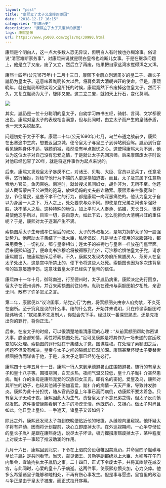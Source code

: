 ```yaml
---
layout: "post"
title: "康熙立了太子又废掉的原因"
date: "2018-12-17 16:15"
categories: "明清历史"
description: "康熙立了太子又废掉的原因"
tags: 康熙皇帝
url: https://www.y5000.com/zgls/mq/30980.html
---
```






康熙是个明白人，这一点大多数人恐无异议，但明白人有时候也办糊涂事。俗话说“清官难断家务事”，对康熙来说就是明白皇帝也难断儿女事。于是在继承问题上，他是立了又废，废了又立，然后立了再废，结果把自家这湾水搅得浑之又浑。

康熙十四年(公元1675年)十二月十三日，康熙下令册立刚满周岁的皇二子、嫡长子胤礽为皇太子。这意味着胤礽长大以后，将肩负着大清朝兴旺的使命。但是，康熙晚年，就在胤礽即将实现父皇所托的时候，康熙竟然下令废掉这位皇太子。然而不久，又复立胤礽为太子，旋即又废。这二立二废，就如天上行石，变化莫测。

![](https://img.y5000.com/uploads/allimg/180621/8-1P621103335I2.jpg)

其实，胤礽是一位十分聪明的皇太子，自幼学习四书五经，骑射、言词、文学都很出色。康熙对皇太子的表现相当满意，但与此同时，由立太子而产生的皇储矛盾，也一天天尖锐起来。

问题初始于太子不孝。康熙二十年(公元1690年)七月，乌兰布通之战前夕，康熙在出塞途中生病，想要返回京城，便令皇太子与皇三子到驿站前迎驾。胤礽到行宫看见康熙身体不适，容颇消减，竟然没有半点担忧之心。这使得康熙大为不满，他认为这位太子对自己没有忠爱之情，于是就让太子先回京师。后来康熙废太子时说对他已经包容了20年，就是将这件事作为起点来说的。

后来，康熙又发现皇太子暴戾不仁，对诸王、贝勒、大臣、官员以至兵丁，任意凌辱，恣行捶挞，对检举他行为不端的人更是横加迫害。而且，太子及其属下任意勒索地方官员，鱼肉百姓。南巡时，就曾搜求民间妇女，胡作非为，无所不至。他还派人截留蒙古王公进贡的驼马，放纵奶妈的丈夫敲诈勒索。康熙素来主张宽和仁慈，节俭爱民，这些不孝不仁的行为，都是康熙一向深恶痛绝的。他认为皇太子自以为身居一人之下、万人之上，处处要求与众不同。即使是在兄弟之间也争强好胜，决不落人之后。这种特殊的地位，加上平时人人奉承、谄媚，天长日久，很容易使他忘乎所以，目空一切，妄自尊大，如此下去，怎么能担负大清朝兴旺的重任呢？于是，康熙对太子逐渐产生不满。

索额图系太子生母诚孝仁皇后的叔父、太子的外叔祖父，是竭力拥护太子的一股强劲势力。他帮助太子集结了一批大臣，私怀倡议，凡是皇太子使用的衣服饰物，都采用黄色；一切礼仪，都与皇帝相似；连太子的被褥也与皇帝一样放在门槛里面。后来康熙知道了，便命尚书沙穆哈将被褥移到门外，可沙穆哈惧怕皇太子党，请求康熙颁旨，被康熙怒斥后革职。不久，康熙又发现内务府所属膳房人、茶房人在皇太子处出入，这是宫中所禁止的，便下令将这些人处死。索额图也因为多次违背皇帝的旨意屡遭申饬，这意味着皇太子已经失了皇帝的信任。

康熙四十一年十月，御驾南巡，行至德州时，太子胤礽病重。康熙决定先行回京，留太子在德州调养，并召来索额图前往侍奉。胤礽在德州与索额图朝夕相处，亲密无间，散布了许多怨尤之言。

第二年，康熙便以“议论国事，结党妄行”为由，将索额图交由宗人府拘禁，不久死在幽所。至于究竟是议的什么事，结的什么党，开始并未说明，只在传谕索额图时隐讳地说：“朕如果不先发制人，你就会先下手。经过朕一番深思熟虑，还是先指出你的罪行，将你正法。”

后来，在废太子的时候，可以很清楚地看清康熙的心理：“从前索额图帮助你密谋大事，朕全都知情，索性将索额图处死。”足可见康熙是将其作为一场未遂的宫廷政变加以处理。索额图的罪行就在于集结太子党，图谋篡权。在处理了索额图之后，问题不但没有解决，皇帝与太子之间的隔阂却日渐加深。康熙甚至怀疑太子要替索额图报仇而谋害于他，于是，废太子之事已经势在必行。

康熙四十七年五月十一日，康熙一行人来到承德避暑山庄围猎避暑。随行的有皇太子和皇十八子等。围猎期间，白天炎热，夜间气温又较低，皇十八子胤礻介突然患病。胤礻介的生母是康熙宠爱的汉族妇女王氏，即有名的密妃。爱屋及乌，康熙对其所生的幼子，也较其他诸子倍加喜爱。胤礻介的病情一天天严重，导致并发肺炎。康熙为此十分担忧，随从官员恐皇上年事已高而病倒，劝康熙不要太着急。只有皇太子无动于衷，康熙因此大为生气，责备皇太子不念兄弟之情，但太子反而愤然发怒。这件事使康熙看到了太子的冷漠无情，他既伤心、又担心。做太子时尚且如此，他日登上皇位、一手遮天，诸皇子又该如何？

除此之外，康熙还发现太子每到夜晚便贴近他的帐篷，从缝隙向里窥视。他怀疑太子将有异动，因而将计划提前，决心立即废掉太子。在外巡视期间，一心争夺储位的皇长子胤礻是跟在康熙身边，说尽太子坏话，极力撺掇康熙废掉太子，某种程度上对废太子一事起了推波助澜的作用。

九月十六日，康熙回到北京，下令在上驷院旁设毡帷囚禁胤礽，并命皇四子胤禛与皇长子胤礻是共同看守。当天，召见诸王、贝勒等副都统以上大臣、九卿等在午门内集会，宜谕拘执太子胤礽之事。二十四日，正式下令废太子，并将其幽禁在咸安宫，与此同时，心爱的皇十八子病逝。这两件事，使康熙悲愤交加，心力交瘁。他多么希望诸皇子能够和睦相处，不再有伤心事发生。但是事与愿违，皇宫里的政治斗争正是由于皇太子被废，而正式拉开序幕。
